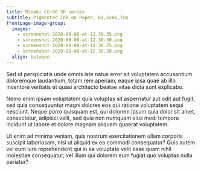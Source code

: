 ```yaml
---
title: Mimaki CG-60 SR series
subtitle: Pigmented Ink on Paper, 61,5×86,7cm
frontpage-image-group:
  images:
    - screenshot-2020-08-08-at-12.30.35.png
    - screenshot-2020-08-08-at-12.30.30.png
    - screenshot-2020-08-08-at-12.30.25.png
    - screenshot-2020-08-08-at-12.30.20.png
  align: between
---
```

Sed ut perspiciatis unde omnis iste natus error sit voluptatem accusantium doloremque laudantium, totam rem aperiam, eaque ipsa quae ab illo inventore veritatis et quasi architecto beatae vitae dicta sunt explicabo. 

Nemo enim ipsam voluptatem quia voluptas sit aspernatur aut odit aut fugit, sed quia consequuntur magni dolores eos qui ratione voluptatem sequi nesciunt. Neque porro quisquam est, qui dolorem ipsum quia dolor sit amet, consectetur, adipisci velit, sed quia non numquam eius modi tempora incidunt ut labore et dolore magnam aliquam quaerat voluptatem. 

Ut enim ad minima veniam, quis nostrum exercitationem ullam corporis suscipit laboriosam, nisi ut aliquid ex ea commodi consequatur? Quis autem vel eum iure reprehenderit qui in ea voluptate velit esse quam nihil molestiae consequatur, vel illum qui dolorem eum fugiat quo voluptas nulla pariatur?